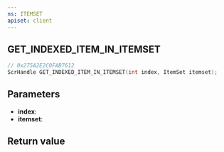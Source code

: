 ```yaml
---
ns: ITEMSET
apiset: client
---
```

## GET_INDEXED_ITEM_IN_ITEMSET

```c
// 0x275A2E2C0FAB7612
ScrHandle GET_INDEXED_ITEM_IN_ITEMSET(int index, ItemSet itemset);
```


## Parameters
* **index**:
* **itemset**:

## Return value